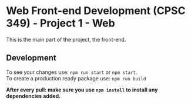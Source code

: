 # Web Front-end Development (CPSC 349) - Project 1 - Web

This is the main part of the project, the front-end.

## Development

To see your changes use: `npm run start` or `npm start`.  
To create a production ready package use: `npm run build`

**After every pull: make sure you use `npm install` to install any dependencies added.**
